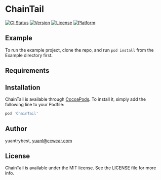 # ChainTail

[![CI Status](https://img.shields.io/travis/yuantrybest/ChainTail.svg?style=flat)](https://travis-ci.org/yuantrybest/ChainTail)
[![Version](https://img.shields.io/cocoapods/v/ChainTail.svg?style=flat)](https://cocoapods.org/pods/ChainTail)
[![License](https://img.shields.io/cocoapods/l/ChainTail.svg?style=flat)](https://cocoapods.org/pods/ChainTail)
[![Platform](https://img.shields.io/cocoapods/p/ChainTail.svg?style=flat)](https://cocoapods.org/pods/ChainTail)

## Example

To run the example project, clone the repo, and run `pod install` from the Example directory first.

## Requirements

## Installation

ChainTail is available through [CocoaPods](https://cocoapods.org). To install
it, simply add the following line to your Podfile:

```ruby
pod 'ChainTail'
```

## Author

yuantrybest, yuanl@ccwcar.com

## License

ChainTail is available under the MIT license. See the LICENSE file for more info.
